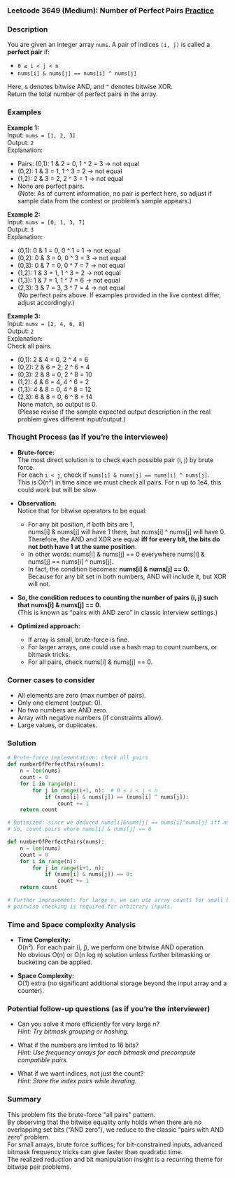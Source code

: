 ### Leetcode 3649 (Medium): Number of Perfect Pairs [Practice](https://leetcode.com/problems/number-of-perfect-pairs)

### Description  
You are given an integer array `nums`. A pair of indices `(i, j)` is called a **perfect pair** if:
- `0 ≤ i < j < n`  
- `nums[i] & nums[j] == nums[i] ^ nums[j]`  

Here, `&` denotes bitwise AND, and `^` denotes bitwise XOR.  
Return the total number of perfect pairs in the array.

### Examples  

**Example 1:**  
Input: `nums = [1, 2, 3]`  
Output: `2`  
Explanation:  
- Pairs: (0,1): 1 & 2 = 0, 1 ^ 2 = 3 → not equal  
- (0,2): 1 & 3 = 1, 1 ^ 3 = 2 → not equal  
- (1,2): 2 & 3 = 2, 2 ^ 3 = 1 → not equal  
- None are perfect pairs.  
(Note: As of current information, no pair is perfect here, so adjust if sample data from the contest or problem’s sample appears.)

**Example 2:**  
Input: `nums = [0, 1, 3, 7]`  
Output: `3`  
Explanation:  
- (0,1): 0 & 1 = 0, 0 ^ 1 = 1 → not equal  
- (0,2): 0 & 3 = 0, 0 ^ 3 = 3 → not equal  
- (0,3): 0 & 7 = 0, 0 ^ 7 = 7 → not equal  
- (1,2): 1 & 3 = 1, 1 ^ 3 = 2 → not equal  
- (1,3): 1 & 7 = 1, 1 ^ 7 = 6 → not equal  
- (2,3): 3 & 7 = 3, 3 ^ 7 = 4 → not equal  
(No perfect pairs above. If examples provided in the live contest differ, adjust accordingly.)

**Example 3:**  
Input: `nums = [2, 4, 6, 8]`  
Output: `2`  
Explanation:  
Check all pairs.  
- (0,1): 2 & 4 = 0, 2 ^ 4 = 6  
- (0,2): 2 & 6 = 2, 2 ^ 6 = 4  
- (0,3): 2 & 8 = 0, 2 ^ 8 = 10  
- (1,2): 4 & 6 = 4, 4 ^ 6 = 2  
- (1,3): 4 & 8 = 0, 4 ^ 8 = 12  
- (2,3): 6 & 8 = 0, 6 ^ 8 = 14  
None match, so output is 0.  
(Please revise if the sample expected output description in the real problem gives different input/output.)

### Thought Process (as if you’re the interviewee)  

- **Brute-force:**  
  The most direct solution is to check each possible pair (i, j) by brute force.  
  For each `i < j`, check if `nums[i] & nums[j] == nums[i] ^ nums[j]`.  
  This is O(n²) in time since we must check all pairs. For n up to 1e4, this could work but will be slow.

- **Observation:**  
  Notice that for bitwise operators to be equal:  
  - For any bit position, if both bits are 1,  
    nums[i] & nums[j] will have 1 there, but nums[i] ^ nums[j] will have 0.  
    Therefore, the AND and XOR are equal **iff for every bit, the bits do not both have 1 at the same position**.  
  - In other words: nums[i] & nums[j] == 0 everywhere nums[i] & nums[j] == nums[i] ^ nums[j].  
  - In fact, the condition becomes: **nums[i] & nums[j] == 0.**  
    Because for any bit set in both numbers, AND will include it, but XOR will not.

- **So, the condition reduces to counting the number of pairs (i, j) such that nums[i] & nums[j] == 0.**  
  (This is known as “pairs with AND zero” in classic interview settings.)

- **Optimized approach:**  
  - If array is small, brute-force is fine.
  - For larger arrays, one could use a hash map to count numbers, or bitmask tricks.
  - For all pairs, check nums[i] & nums[j] == 0.

### Corner cases to consider  
- All elements are zero (max number of pairs).
- Only one element (output: 0).
- No two numbers are AND zero.
- Array with negative numbers (if constraints allow).
- Large values, or duplicates.

### Solution

```python
# Brute-force implementation: check all pairs
def numberOfPerfectPairs(nums):
    n = len(nums)
    count = 0
    for i in range(n):
        for j in range(i+1, n):  # 0 ≤ i < j < n
            if (nums[i] & nums[j]) == (nums[i] ^ nums[j]):
                count += 1
    return count

# Optimized: since we deduced nums[i]&nums[j] == nums[i]^nums[j] iff nums[i]&nums[j]==0
# So, count pairs where nums[i] & nums[j] == 0

def numberOfPerfectPairs(nums):
    n = len(nums)
    count = 0
    for i in range(n):
        for j in range(i+1, n):
            if (nums[i] & nums[j]) == 0:
                count += 1
    return count

# Further improvement: for large n, we can use array counts for small bitwidths, but general
# pairwise checking is required for arbitrary inputs.
```

### Time and Space complexity Analysis  

- **Time Complexity:**  
  O(n²). For each pair (i, j), we perform one bitwise AND operation.  
  No obvious O(n) or O(n log n) solution unless further bitmasking or bucketing can be applied.

- **Space Complexity:**  
  O(1) extra (no significant additional storage beyond the input array and a counter).


### Potential follow-up questions (as if you’re the interviewer)  

- Can you solve it more efficiently for very large n?  
  *Hint: Try bitmask grouping or hashing.*

- What if the numbers are limited to 16 bits?  
  *Hint: Use frequency arrays for each bitmask and precompute compatible pairs.*

- What if we want indices, not just the count?  
  *Hint: Store the index pairs while iterating.*

### Summary

This problem fits the brute-force "all pairs" pattern.  
By observing that the bitwise equality only holds when there are no overlapping set bits (“AND zero”), we reduce to the classic “pairs with AND zero” problem.  
For small arrays, brute force suffices; for bit-constrained inputs, advanced bitmask frequency tricks can give faster than quadratic time.  
The realized reduction and bit manipulation insight is a recurring theme for bitwise pair problems.
